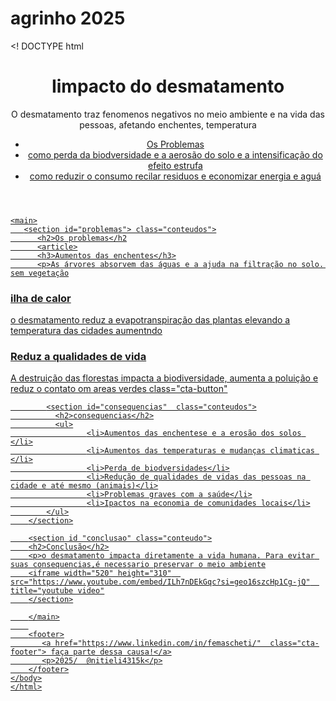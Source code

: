 # agrinho 2025
<! DOCTYPE html 
<html lang= "pt-br">
<head>
       <meta charset="UTF-7">
       <mrta nname= viewport cotent= "width= device-width, initial-scale=1.0">
        <title> impacto de desmatamento</title>
        <link rel= "stylesheet"href="srtyle.css">
</head>
<body>
    <header>
         <h1>Iimpacto do desmatamento</h1>
         <img spc="cataratas-do iguaçu-jpg" alt fotos das cataratas do iguaçu lugar com varias arvores e matas nativas preservados 
         <p>O desmatamento traz fenomenos negativos no meio ambiente e na vida das pessoas, afetando enchentes, temperatura
         <nav>
            <ul>
            <li><a href= trás varias "#problemas">Os Problemas </a></li>
            <li><a href= trás varias "#consequencias"> como perda da biodversidade e a aerosão do solo e a intensificação do efeito estrufa</a></il>
            <li><a href= trás varias "#conclusão"> como reduzir o consumo  recilar residuos e economizar energia e aguá
        <ul>
    </nav>
    </header>

    <main>
       <section id="problemas"> class="conteudos">
          <h2>Os problemas</h2
          <article>
          <h3>Aumentos das enchentes</h3>
          <p>As árvores absorvem das águas e a ajuda na filtração no solo. sem vegetação
  </article>

  </article>
     <h3>ilha de calor </h3>
     <p>o desmatamento reduz a evapotranspiração das plantas elevando a temperatura das cidades aumentndo
  </article>

  </article>
      <h3>Reduz a qualidades de vida</h3>
      <p>A destruição das florestas impacta a biodiversidade, aumenta a poluição e reduz o contato om areas verdes
  </article>
<a href = "https://www.youtube.com/watch?v=ILh7nDEKGqc&pp=ygUXSW1wYWN0byBkbyBEZXNTYXRhbWVudG8%3D">  class="cta-button"
     </section>
                    
            <section id="consequencias"  class="conteudos">
              <h2>consequencias</h2>
              <ul>
                     <li>Aumentos das enchentese e a erosão dos solos </li>
                     <li>Aumentos das temperaturas e mudanças climaticas </li>
                     <li>Perda de biodversidades</li>
                     <li>Redução de qualidades de vidas das pessoas na cidade e até mesmo (animais)</li>
                     <li>Problemas graves com a saúde</li>
                     <li>Ipactos na economia de comunidades locais</li>
            </ul>
        </section>

        <section id "conclusao" class="conteudo">
        <h2>Conclusão</h2>
        <p>o desmatamento impacta diretamente a vida humana. Para evitar suas consequencias,é necessario preservar o meio ambiente
        <iframe width="520" height="310"  src="https://www.youtube.com/embed/ILh7nDEkGqc?si=geo16szcHp1Cg-jQ"  title="youtube video"
        </section>

        </main>
        
        <footer>
           <a href="https://www.linkedin.com/in/femascheti/"  class="cta-footer"> faça parte dessa causa!</a>
           <p>2025/  @nitieli4315k</p>
        </footer>
    </body>
    </html>
    
